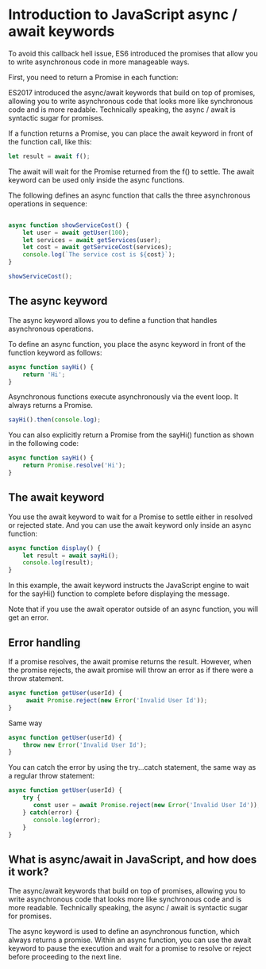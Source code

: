 # Introduction to JavaScript async / await keywords
To avoid this callback hell issue, ES6 introduced the promises that allow you to write asynchronous code in more manageable ways.

First, you need to return a Promise in each function:

ES2017 introduced the async/await keywords that build on top of promises, allowing you to write asynchronous code that looks more like synchronous code and is more readable. Technically speaking, the async / await is syntactic sugar for promises.

If a function returns a Promise, you can place the await keyword in front of the function call, like this:

```javascript
let result = await f();
```

The await will wait for the Promise returned from the f() to settle. The await keyword can be used only inside the async functions.

The following defines an async function that calls the three asynchronous operations in sequence:

```javascript

async function showServiceCost() {
    let user = await getUser(100);
    let services = await getServices(user);
    let cost = await getServiceCost(services);
    console.log(`The service cost is ${cost}`);
}

showServiceCost();
```

## The async keyword
The async keyword allows you to define a function that handles asynchronous operations.

To define an async function, you place the async keyword in front of the function keyword as follows:

```javascript
async function sayHi() {
    return 'Hi';
}
```

Asynchronous functions execute asynchronously via the event loop. It always returns a Promise.

```javascript
sayHi().then(console.log);
```
You can also explicitly return a Promise from the sayHi() function as shown in the following code:
```javascript
async function sayHi() {
    return Promise.resolve('Hi');
}
```

## The await keyword

You use the await keyword to wait for a Promise to settle either in resolved or rejected state. And you can use the await keyword only inside an async function:

```javascript
async function display() {
    let result = await sayHi();
    console.log(result);
}
```

In this example, the await keyword instructs the JavaScript engine to wait for the sayHi() function to complete before displaying the message.

Note that if you use the await operator outside of an async function, you will get an error.

## Error handling
If a promise resolves, the await promise returns the result. However, when the promise rejects, the await promise will throw an error as if there were a throw statement.
```javascript
async function getUser(userId) {
     await Promise.reject(new Error('Invalid User Id'));
}
```
Same way
```javascript
async function getUser(userId) {
    throw new Error('Invalid User Id');
}
```
You can catch the error by using the try...catch statement, the same way as a regular throw statement:

```javascript
async function getUser(userId) {
    try {
       const user = await Promise.reject(new Error('Invalid User Id'));
    } catch(error) {
       console.log(error);
    }
}
```

## What is async/await in JavaScript, and how does it work?
The async/await keywords that build on top of promises, allowing you to write asynchronous code that looks more like synchronous code and is more readable. Technically speaking, the async / await is syntactic sugar for promises.

The async keyword is used to define an asynchronous function, which always returns a promise. Within an async function, you can use the await keyword to pause the execution and wait for a promise to resolve or reject before proceeding to the next line.
